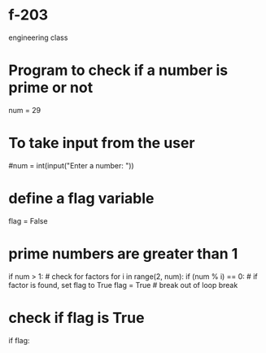 # f-203
engineering class
# Program to check if a number is prime or not

num = 29

# To take input from the user
#num = int(input("Enter a number: "))

# define a flag variable
flag = False

# prime numbers are greater than 1
if num > 1:
    # check for factors
    for i in range(2, num):
        if (num % i) == 0:
            # if factor is found, set flag to True
            flag = True
            # break out of loop
            break

# check if flag is True
if flag:
